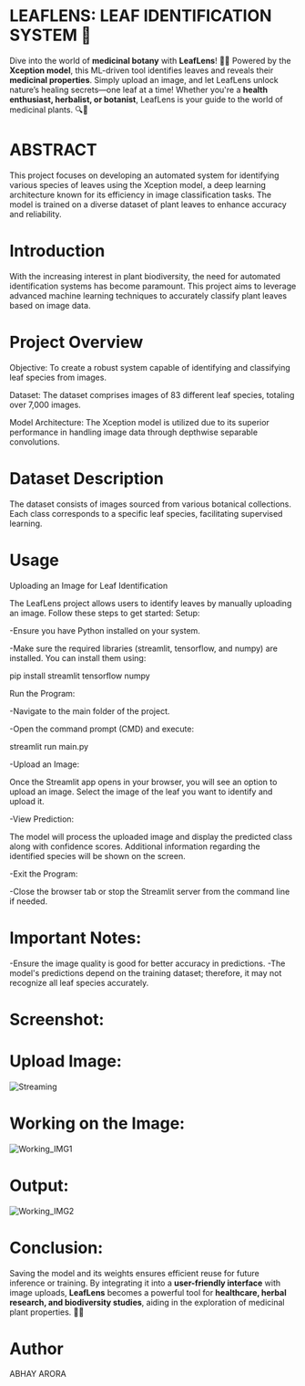 # LEAFLENS: LEAF IDENTIFICATION SYSTEM 🌿
Dive into the world of **medicinal botany** with **LeafLens**! 🌿✨ Powered by the **Xception model**, this ML-driven tool identifies leaves and reveals their **medicinal properties**. Simply upload an image, and let LeafLens unlock nature’s healing secrets—one leaf at a time! Whether you're a **health enthusiast, herbalist, or botanist**, LeafLens is your guide to the world of medicinal plants. 🔍🍃

# ABSTRACT

This project focuses on developing an automated system for identifying various species of leaves using the Xception model, a deep learning architecture known for its efficiency in image classification tasks. The model is trained on a diverse dataset of plant leaves to enhance accuracy and reliability.

# Introduction
With the increasing interest in plant biodiversity, the need for automated identification systems has become paramount. This project aims to leverage advanced machine learning techniques to accurately classify plant leaves based on image data.

# Project Overview

Objective: To create a robust system capable of identifying and classifying leaf species from images.

Dataset: The dataset comprises images of 83 different leaf species, totaling over 7,000 images.

Model Architecture: The Xception model is utilized due to its superior performance in handling image data through depthwise separable convolutions.

# Dataset Description

The dataset consists of images sourced from various botanical collections.
Each class corresponds to a specific leaf species, facilitating supervised learning.

# Usage

Uploading an Image for Leaf Identification

The LeafLens project allows users to identify leaves by manually uploading an image. Follow these steps to get started:
Setup:

-Ensure you have Python installed on your system.

-Make sure the required libraries (streamlit, tensorflow, and numpy) are installed. You can install them using:

pip install streamlit tensorflow numpy

Run the Program:

-Navigate to the main folder of the project.

-Open the command prompt (CMD) and execute:

streamlit run main.py

-Upload an Image:

Once the Streamlit app opens in your browser, you will see an option to upload an image.
Select the image of the leaf you want to identify and upload it.

-View Prediction:

The model will process the uploaded image and display the predicted class along with confidence scores.
Additional information regarding the identified species will be shown on the screen.

-Exit the Program:

-Close the browser tab or stop the Streamlit server from the command line if needed.

# Important Notes:
-Ensure the image quality is good for better accuracy in predictions.
-The model's predictions depend on the training dataset; therefore, it may not recognize all leaf species accurately.

# Screenshot:

# Upload Image:

![Streaming](https://github.com/user-attachments/assets/6acb9e9e-bd9a-4254-aa7e-a72379437f15)

# Working on the Image:

![Working_IMG1](https://github.com/user-attachments/assets/ae889728-8c9f-4bba-ad02-4fde3659c2d0)

# Output:

![Working_IMG2](https://github.com/user-attachments/assets/eecabd23-1854-4c2e-a5d7-1f74dec5a25c)

# Conclusion:

Saving the model and its weights ensures efficient reuse for future inference or training. By integrating it into a **user-friendly interface** with image uploads, **LeafLens** becomes a powerful tool for **healthcare, herbal research, and biodiversity studies**, aiding in the exploration of medicinal plant properties. 🌿💡

# Author
ABHAY ARORA
